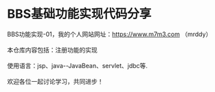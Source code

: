 # BBS基础功能实现代码分享
BBS功能实现-01，我的个人网站网址：https://www.m7m3.com （mrddy）<br><br>
本仓库内容包括：注册功能的实现<br><br>
使用语言：jsp、java--JavaBean、servlet、jdbc等.<br><br>
欢迎各位一起讨论学习，共同进步！
